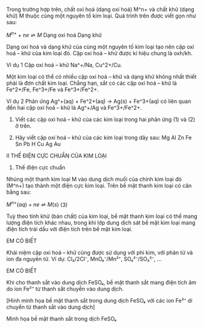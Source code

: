 Trong trường hợp trên, chất oxi hoá (dạng oxi hoá) M^n+ và chất khử (dạng khử) M thuộc cùng một nguyên tố kim loại. Quá trình trên được viết gọn như sau:

$M^{n+} + ne \rightleftharpoons M$
Dạng oxi hoá    Dạng khử

Dạng oxi hoá và dạng khử của cùng một nguyên tố kim loại tạo nên cặp oxi hoá – khử của kim loại đó. Cặp oxi hoá – khử được kí hiệu chung là oxh/kh.

Ví dụ 1 Cặp oxi hoá – khử Na^+/Na, Cu^2+/Cu.

Một kim loại có thể có nhiều cặp oxi hoá – khử và dạng khử không nhất thiết phải là đơn chất kim loại. Chẳng hạn, sắt có các cặp oxi hoá – khử là Fe^2+/Fe, Fe^3+/Fe và Fe^3+/Fe^2+.

Ví dụ 2 Phản ứng Ag^+(aq) + Fe^2+(aq) → Ag(s) + Fe^3+(aq) có liên quan đến hai cặp oxi hoá – khử là Ag^+/Ag và Fe^3+/Fe^2+.

1. Viết các cặp oxi hoá – khử của các kim loại trong hai phản ứng (1) và (2) ở trên.

2. Hãy viết cặp oxi hoá – khử của các kim loại trong dãy sau:
Mg   Al   Zn   Fe   Sn   Pb   H   Cu   Ag   Au

II THẾ ĐIỆN CỰC CHUẨN CỦA KIM LOẠI

1. Thế điện cực chuẩn

Nhúng một thanh kim loại M vào dung dịch muối của chính kim loại đó (M^n+) tạo thành một điện cực kim loại. Trên bề mặt thanh kim loại có cân bằng sau:

$M^{n+}(aq) + ne \rightleftharpoons M(s)$   (3)

Tuỳ theo tính khử (bản chất) của kim loại, bề mặt thanh kim loại có thể mang lượng điện tích khác nhau, trong khi lớp dung dịch sát bề mặt kim loại mang điện tích trái dấu với điện tích trên bề mặt kim loại.

EM CÓ BIẾT

Khái niệm cặp oxi hoá – khử cũng được sử dụng với phi kim, với phân tử và ion đa nguyên tử. Ví dụ: Cl₂/2Cl⁻, MnO₄⁻/Mn²⁺, SO₄²⁻/SO₃²⁻, ...

EM CÓ BIẾT

Khi cho thanh sắt vào dung dịch FeSO₄, bề mặt thanh sắt mang điện tích âm do ion Fe²⁺ từ thanh sắt chuyển vào dung dịch.

[Hình minh họa bề mặt thanh sắt trong dung dịch FeSO₄ với các ion Fe²⁺ di chuyển từ thanh sắt vào dung dịch]

Minh họa bề mặt thanh sắt trong dịch FeSO₄